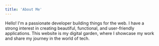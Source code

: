 ```yaml
---
title: 'About Me'
---
```


Hello! I'm a passionate developer building things for the web. I have a strong interest in creating beautiful, functional, and user-friendly applications. This website is my digital garden, where I showcase my work and share my journey in the world of tech.